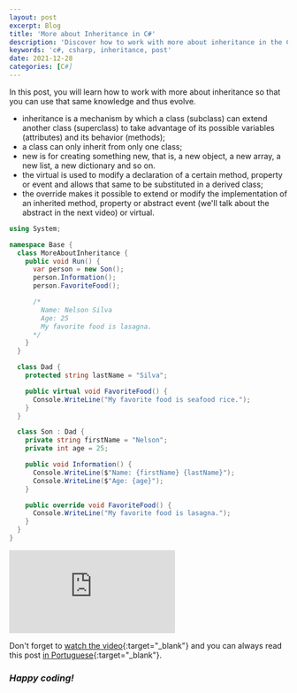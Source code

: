 ```yaml
---
layout: post
excerpt: Blog
title: 'More about Inheritance in C#'
description: 'Discover how to work with more about inheritance in the C# programming language. Get answers to your questions with the theory and examples presented.'
keywords: 'c#, csharp, inheritance, post'
date: 2021-12-28
categories: [C#]
---
```


In this post, you will learn how to work with more about inheritance so that you can use that same knowledge and thus evolve.

- inheritance is a mechanism by which a class (subclass) can extend another class (superclass) to take advantage of its possible variables (attributes) and its behavior (methods);
- a class can only inherit from only one class;
- new is for creating something new, that is, a new object, a new array, a new list, a new dictionary and so on.
- the virtual is used to modify a declaration of a certain method, property or event and allows that same to be substituted in a derived class;
- the override makes it possible to extend or modify the implementation of an inherited method, property or abstract event (we'll talk about the abstract in the next video) or virtual.

```csharp
using System;

namespace Base {
  class MoreAboutInheritance {
    public void Run() {
      var person = new Son();
      person.Information();
      person.FavoriteFood();

      /*
        Name: Nelson Silva
        Age: 25
        My favorite food is lasagna.
      */
    }
  }

  class Dad {
    protected string lastName = "Silva";

    public virtual void FavoriteFood() {
      Console.WriteLine("My favorite food is seafood rice.");
    }
  }

  class Son : Dad {
    private string firstName = "Nelson";
    private int age = 25;

    public void Information() {
      Console.WriteLine($"Name: {firstName} {lastName}");
      Console.WriteLine($"Age: {age}");
    }

    public override void FavoriteFood() {
      Console.WriteLine("My favorite food is lasagna.");
    }
  }
}
```

<div class="video-container">
  <iframe src="https://www.youtube.com/embed/bGmyHB0Acvw" frameborder="0" allowfullscreen></iframe>
</div>

Don't forget to [watch the video](https://youtu.be/bGmyHB0Acvw){:target="\_blank"} and you can always read this post [in Portuguese](https://caffeinealgorithm.com/blog/20211228/mais-sobre-a-heranca-em-csharp/){:target="\_blank"}.

### _Happy coding!_
